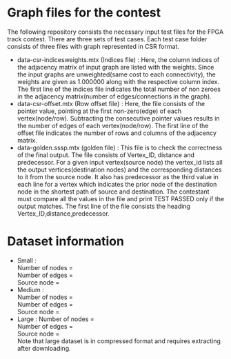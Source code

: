 # Graph files for the contest
The following repository consists the necessary input test files for the FPGA track contest. There are three sets of test cases. Each test case folder consists of three files with graph represented in CSR format. 
* data-csr-indicesweights.mtx (Indices file) : Here, the column indices of the adjacency matrix of input graph are listed with the weights. Since the input graphs are unweighted(same cost to each connectivity), the weights are given as 1.000000 along with the respective column index. The first line of the indices file indicates the total number of non zeroes in the adjacency matrix(number of edges/connections in the graph). 
* data-csr-offset.mtx (Row offset file) : Here, the file consists of the pointer value, pointing at the first non-zero(edge) of each vertex(node/row). Subtracting the consecutive pointer values results in the number of edges of each vertex(node/row). The first line of the offset file indicates the number of rows and columns of the adjacency matrix.
* data-golden.sssp.mtx (golden file) : This file is to check the correctness of the final output. The file consists of Vertex_ID, distance and predecessor. For a given input vertex(source node) the vertex_id lists all the output vertices(destination nodes) and the corresponding distances to it from the source node. It also has predecessor as the third value in each line for a vertex which indicates the prior node of the destination node in the shortest path of source and destination. The contestant must compare all the values in the file and print TEST PASSED only if the output matches. The first line of the file consists the heading Vertex_ID,distance,predecessor. 

# Dataset information
* Small : <br />
 Number of nodes =  <br />
 Number of edges =  <br />
 Source node = <br />
* Medium :<br />
 Number of nodes =<br /> 
 Number of edges = <br />
 Source node = <br />
* Large :
 Number of nodes =   
 Number of edges =  
 Source node =  
 Note that large dataset is in compressed format and requires extracting after downloading.
